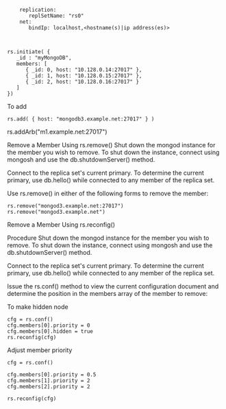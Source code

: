         replication:
           replSetName: "rs0"
        net:
           bindIp: localhost,<hostname(s)|ip address(es)>



    rs.initiate( {
       _id : "myMongoDB",
       members: [
          { _id: 0, host: "10.128.0.14:27017" },
          { _id: 1, host: "10.128.0.15:27017" },
          { _id: 2, host: "10.128.0.16:27017" }
       ]
    })


To add

    rs.add( { host: "mongodb3.example.net:27017" } )

rs.addArb("m1.example.net:27017")



Remove a Member Using rs.remove()
Shut down the mongod instance for the member you wish to remove. To shut down the instance, connect using mongosh and use the db.shutdownServer() method.

Connect to the replica set's current primary. To determine the current primary, use db.hello() while connected to any member of the replica set.

Use rs.remove() in either of the following forms to remove the member:

    rs.remove("mongod3.example.net:27017")
    rs.remove("mongod3.example.net")

Remove a Member Using rs.reconfig()

Procedure
Shut down the mongod instance for the member you wish to remove. To shut down the instance, connect using mongosh and use the db.shutdownServer() method.

Connect to the replica set's current primary. To determine the current primary, use db.hello() while connected to any member of the replica set.

Issue the rs.conf() method to view the current configuration document and determine the position in the members array of the member to remove:


To make hidden node

    cfg = rs.conf()
    cfg.members[0].priority = 0
    cfg.members[0].hidden = true
    rs.reconfig(cfg)


Adjust member priority

    cfg = rs.conf()
    
    cfg.members[0].priority = 0.5
    cfg.members[1].priority = 2
    cfg.members[2].priority = 2
    
    rs.reconfig(cfg)


